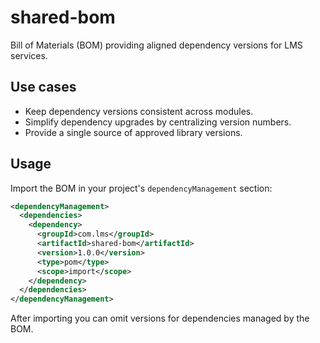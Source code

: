 # shared-bom

Bill of Materials (BOM) providing aligned dependency versions for LMS services.

## Use cases
- Keep dependency versions consistent across modules.
- Simplify dependency upgrades by centralizing version numbers.
- Provide a single source of approved library versions.

## Usage
Import the BOM in your project's `dependencyManagement` section:

```xml
<dependencyManagement>
  <dependencies>
    <dependency>
      <groupId>com.lms</groupId>
      <artifactId>shared-bom</artifactId>
      <version>1.0.0</version>
      <type>pom</type>
      <scope>import</scope>
    </dependency>
  </dependencies>
</dependencyManagement>
```

After importing you can omit versions for dependencies managed by the BOM.

